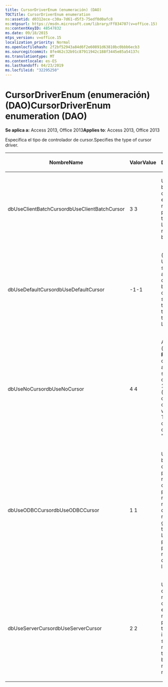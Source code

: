 ```yaml
---
title: CursorDriverEnum (enumeración) (DAO)
TOCTitle: CursorDriverEnum enumeration
ms:assetid: d0312ece-c30a-7d61-d5f3-75edf0d0afc8
ms:mtpsurl: https://msdn.microsoft.com/library/Ff834707(v=office.15)
ms:contentKeyID: 48547832
ms.date: 09/18/2015
mtps_version: v=office.15
localization_priority: Normal
ms.openlocfilehash: 2f2bf52943a84d6f2e60891d63810bc0bbb6ecb3
ms.sourcegitcommit: 8fe462c32b91c87911942c188f3445e85a54137c
ms.translationtype: MT
ms.contentlocale: es-ES
ms.lasthandoff: 04/23/2019
ms.locfileid: "32295250"
---
```

# <a name="cursordriverenum-enumeration-dao"></a><span data-ttu-id="52c29-102">CursorDriverEnum (enumeración) (DAO)</span><span class="sxs-lookup"><span data-stu-id="52c29-102">CursorDriverEnum enumeration (DAO)</span></span>

<span data-ttu-id="52c29-103">**Se aplica a:** Access 2013, Office 2013</span><span class="sxs-lookup"><span data-stu-id="52c29-103">**Applies to**: Access 2013, Office 2013</span></span>

<span data-ttu-id="52c29-104">Especifica el tipo de controlador de cursor.</span><span class="sxs-lookup"><span data-stu-id="52c29-104">Specifies the type of cursor driver.</span></span>

<table>
<colgroup>
<col style="width: 33%" />
<col style="width: 33%" />
<col style="width: 33%" />
</colgroup>
<thead>
<tr class="header">
<th><p><span data-ttu-id="52c29-105">Nombre</span><span class="sxs-lookup"><span data-stu-id="52c29-105">Name</span></span></p></th>
<th><p><span data-ttu-id="52c29-106">Valor</span><span class="sxs-lookup"><span data-stu-id="52c29-106">Value</span></span></p></th>
<th><p><span data-ttu-id="52c29-107">Descripción</span><span class="sxs-lookup"><span data-stu-id="52c29-107">Description</span></span></p></th>
</tr>
</thead>
<tbody>
<tr class="odd">
<td><p><span data-ttu-id="52c29-108">dbUseClientBatchCursor</span><span class="sxs-lookup"><span data-stu-id="52c29-108">dbUseClientBatchCursor</span></span></p></td>
<td><p><span data-ttu-id="52c29-109">3 </span><span class="sxs-lookup"><span data-stu-id="52c29-109">3</span></span></p></td>
<td><p><span data-ttu-id="52c29-p101">Utiliza siempre la biblioteca de cursores de FoxPro. Esta opción es necesaria para realizar actualizaciones por lotes.</span><span class="sxs-lookup"><span data-stu-id="52c29-p101">Always uses the FoxPro Cursor Library. This option is required for performing batch updates.</span></span></p></td>
</tr>
<tr class="even">
<td><p><span data-ttu-id="52c29-112">dbUseDefaultCursor</span><span class="sxs-lookup"><span data-stu-id="52c29-112">dbUseDefaultCursor</span></span></p></td>
<td><p><span data-ttu-id="52c29-113">-1</span><span class="sxs-lookup"><span data-stu-id="52c29-113">-1</span></span></p></td>
<td><p><span data-ttu-id="52c29-114">(Valor predeterminado) Utiliza cursores de servidor si este los admite; en caso contrario, utiliza la biblioteca de cursores de ODBC.</span><span class="sxs-lookup"><span data-stu-id="52c29-114">(Default) Uses server-side cursors if the server supports them; otherwise uses the ODBC Cursor Library.</span></span></p></td>
</tr>
<tr class="odd">
<td><p><span data-ttu-id="52c29-115">dbUseNoCursor</span><span class="sxs-lookup"><span data-stu-id="52c29-115">dbUseNoCursor</span></span></p></td>
<td><p><span data-ttu-id="52c29-116">4 </span><span class="sxs-lookup"><span data-stu-id="52c29-116">4</span></span></p></td>
<td><p><span data-ttu-id="52c29-117">Abre todos los cursores (es decir, objetos <strong>Recordset</strong>) como cursores de sólo avance, solo lectura, siendo el tamaño del conjunto de filas igual a 1.</span><span class="sxs-lookup"><span data-stu-id="52c29-117">Opens all cursors (that is, <strong>Recordset</strong> objects) as forward-only type, read-only, with a rowset size of 1.</span></span> <span data-ttu-id="52c29-118">También se conoce como &quot; consultas sin cursor.&quot;</span><span class="sxs-lookup"><span data-stu-id="52c29-118">Also known as &quot;cursorless queries.&quot;</span></span></p></td>
</tr>
<tr class="even">
<td><p><span data-ttu-id="52c29-119">dbUseODBCCursor</span><span class="sxs-lookup"><span data-stu-id="52c29-119">dbUseODBCCursor</span></span></p></td>
<td><p><span data-ttu-id="52c29-120">1 </span><span class="sxs-lookup"><span data-stu-id="52c29-120">1</span></span></p></td>
<td><p><span data-ttu-id="52c29-p103">Utiliza siempre la biblioteca de cursores de ODBC. Esta opción proporciona mejor rendimiento para conjuntos de resultados pequeños, pero el rendimiento disminuye rápidamente en el caso de conjuntos de resultados más grandes.</span><span class="sxs-lookup"><span data-stu-id="52c29-p103">Always uses the ODBC Cursor Library. This option provides better performance for small result sets, but degrades quickly for larger result sets.</span></span></p></td>
</tr>
<tr class="odd">
<td><p><span data-ttu-id="52c29-123">dbUseServerCursor</span><span class="sxs-lookup"><span data-stu-id="52c29-123">dbUseServerCursor</span></span></p></td>
<td><p><span data-ttu-id="52c29-124">2 </span><span class="sxs-lookup"><span data-stu-id="52c29-124">2</span></span></p></td>
<td><p><span data-ttu-id="52c29-p104">Utiliza siempre cursores de servidor. En la mayoría de las operaciones grandes, esta opción proporciona mejor rendimiento, pero puede dar lugar a un tráfico de red más intenso.</span><span class="sxs-lookup"><span data-stu-id="52c29-p104">Always uses server-side cursors. For most large operations this option provides better performance, but might cause more network traffic.</span></span></p></td>
</tr>
</tbody>
</table>

